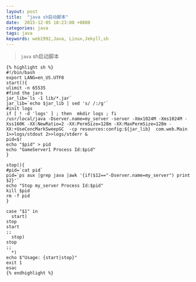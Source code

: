 ```yaml
---
layout: post
title:  "java sh启动脚本"
date:  2015-12-05 18:23:00 +0800
categories: java
tags: java
keywords: web1992,Java, Linux,Jekyll,sh
---
```


> `java` sh启动脚本

<!--more-->

	{% highlight sh %}
    #!/bin/bash
    export LANG=en_US.UTF8
    start(){
    ulimit -n 65535
    #find the jars
    jar_lib=`ls -1 lib/*.jar`
    jar_lib=`echo $jar_lib | sed 's/ /:/g'`
    #init logs
    if [ ! -d 'logs' ] ; then  mkdir logs ; fi
    /usr/local/java -Dserver.name=my_server -server -Xmx1024M -Xms1024M -Xss160K -XX:NewRatio=2 -XX:PermSize=128m -XX:MaxPermSize=128m -XX:+UseConcMarkSweepGC  -cp resources:config:${jar_lib}  com.web.Main 1>>logs/stdout 2>>logs/stderr &
    pid=$!
    echo "$pid" > pid
    echo "GameServer1 Process Id:$pid"
    }
     
    stop(){
    #pid=`cat pid`
    pid=`ps aux |grep java |awk '{if($12=="-Dserver.name=my_server") print $2}'`
    echo "Stop my_server Process Id:$pid"
    kill $pid
    rm -f pid
    }
     
    case "$1" in
      start)
    stop
    start
    ;;
      stop)
    stop
    ;;
      *)
    echo $"Usage: {start|stop}"
    exit 1
    esac	
	{% endhighlight %}


